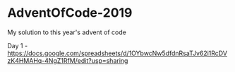 # AdventOfCode-2019
My solution to this year's advent of code


Day 1 - https://docs.google.com/spreadsheets/d/1OYbwcNw5dfdnRsaTJv62i1RcDVzK4HMAHq-4NgZ1RfM/edit?usp=sharing
